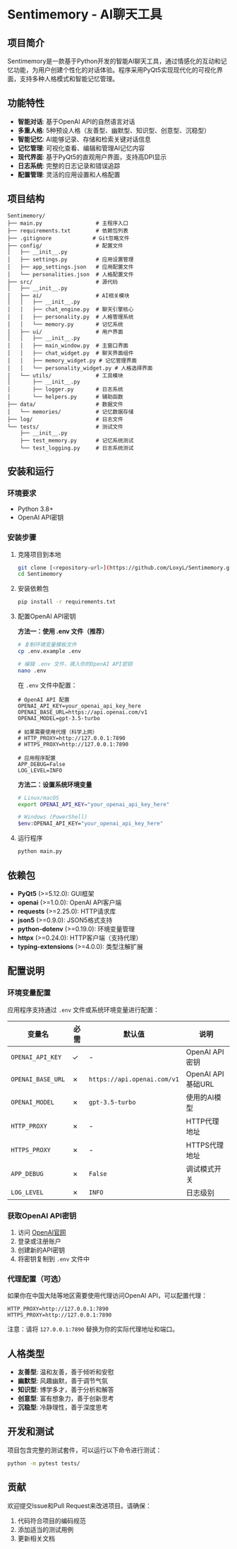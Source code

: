 # Sentimemory - AI聊天工具

## 项目简介
Sentimemory是一款基于Python开发的智能AI聊天工具，通过情感化的互动和记忆功能，为用户创建个性化的对话体验。程序采用PyQt5实现现代化的可视化界面，支持多种人格模式和智能记忆管理。

## 功能特性
- **智能对话**: 基于OpenAI API的自然语言对话
- **多重人格**: 5种预设人格（友善型、幽默型、知识型、创意型、沉稳型）
- **智能记忆**: AI能够记录、存储和检索关键对话信息
- **记忆管理**: 可视化查看、编辑和管理AI记忆内容
- **现代界面**: 基于PyQt5的直观用户界面，支持高DPI显示
- **日志系统**: 完整的日志记录和错误追踪
- **配置管理**: 灵活的应用设置和人格配置

## 项目结构
```
Sentimemory/
├── main.py                 # 主程序入口
├── requirements.txt        # 依赖包列表
├── .gitignore             # Git忽略文件
├── config/                 # 配置文件
│   ├── __init__.py
│   ├── settings.py         # 应用设置管理
│   ├── app_settings.json   # 应用配置文件
│   └── personalities.json  # 人格配置文件
├── src/                    # 源代码
│   ├── __init__.py
│   ├── ai/                 # AI相关模块
│   │   ├── __init__.py
│   │   ├── chat_engine.py  # 聊天引擎核心
│   │   ├── personality.py  # 人格管理系统
│   │   └── memory.py       # 记忆系统
│   ├── ui/                 # 用户界面
│   │   ├── __init__.py
│   │   ├── main_window.py  # 主窗口界面
│   │   ├── chat_widget.py  # 聊天界面组件
│   │   ├── memory_widget.py # 记忆管理界面
│   │   └── personality_widget.py # 人格选择界面
│   └── utils/              # 工具模块
│       ├── __init__.py
│       ├── logger.py       # 日志系统
│       └── helpers.py      # 辅助函数
├── data/                   # 数据文件
│   └── memories/           # 记忆数据存储
├── log/                    # 日志文件
└── tests/                  # 测试文件
    ├── __init__.py
    ├── test_memory.py      # 记忆系统测试
    └── test_logging.py     # 日志系统测试
```

## 安装和运行

### 环境要求
- Python 3.8+
- OpenAI API密钥

### 安装步骤
1. 克隆项目到本地
   ```bash
   git clone [<repository-url>](https://github.com/LoxyL/Sentimemory.git)
   cd Sentimemory
   ```

2. 安装依赖包
   ```bash
   pip install -r requirements.txt
   ```

3. 配置OpenAI API密钥
   
   **方法一：使用 .env 文件（推荐）**
   ```bash
   # 复制环境变量模板文件
   cp .env.example .env
   
   # 编辑 .env 文件，填入你的OpenAI API密钥
   nano .env
   ```
   
   在 `.env` 文件中配置：
   ```env
   # OpenAI API 配置
   OPENAI_API_KEY=your_openai_api_key_here
   OPENAI_BASE_URL=https://api.openai.com/v1
   OPENAI_MODEL=gpt-3.5-turbo
   
   # 如果需要使用代理（科学上网）
   # HTTP_PROXY=http://127.0.0.1:7890
   # HTTPS_PROXY=http://127.0.0.1:7890
   
   # 应用程序配置
   APP_DEBUG=False
   LOG_LEVEL=INFO
   ```
   
   **方法二：设置系统环境变量**
   ```bash
   # Linux/macOS
   export OPENAI_API_KEY="your_openai_api_key_here"
   
   # Windows (PowerShell)
   $env:OPENAI_API_KEY="your_openai_api_key_here"
   ```

4. 运行程序
   ```bash
   python main.py
   ```

## 依赖包
- **PyQt5** (>=5.12.0): GUI框架
- **openai** (>=1.0.0): OpenAI API客户端
- **requests** (>=2.25.0): HTTP请求库
- **json5** (>=0.9.0): JSON5格式支持
- **python-dotenv** (>=0.19.0): 环境变量管理
- **httpx** (>=0.24.0): HTTP客户端（支持代理）
- **typing-extensions** (>=4.0.0): 类型注解扩展

## 配置说明

### 环境变量配置
应用程序支持通过 `.env` 文件或系统环境变量进行配置：

| 变量名 | 必需 | 默认值 | 说明 |
|--------|------|--------|------|
| `OPENAI_API_KEY` | ✓ | - | OpenAI API密钥 |
| `OPENAI_BASE_URL` | ✗ | `https://api.openai.com/v1` | OpenAI API基础URL |
| `OPENAI_MODEL` | ✗ | `gpt-3.5-turbo` | 使用的AI模型 |
| `HTTP_PROXY` | ✗ | - | HTTP代理地址 |
| `HTTPS_PROXY` | ✗ | - | HTTPS代理地址 |
| `APP_DEBUG` | ✗ | `False` | 调试模式开关 |
| `LOG_LEVEL` | ✗ | `INFO` | 日志级别 |

### 获取OpenAI API密钥
1. 访问 [OpenAI官网](https://platform.openai.com/api-keys)
2. 登录或注册账户
3. 创建新的API密钥
4. 将密钥复制到 `.env` 文件中

### 代理配置（可选）
如果你在中国大陆等地区需要使用代理访问OpenAI API，可以配置代理：

```env
HTTP_PROXY=http://127.0.0.1:7890
HTTPS_PROXY=http://127.0.0.1:7890
```

注意：请将 `127.0.0.1:7890` 替换为你的实际代理地址和端口。

## 人格类型
- **友善型**: 温和友善，善于倾听和安慰
- **幽默型**: 风趣幽默，善于调节气氛
- **知识型**: 博学多才，善于分析和解答
- **创意型**: 富有想象力，善于创新思考
- **沉稳型**: 冷静理性，善于深度思考

## 开发和测试
项目包含完整的测试套件，可以运行以下命令进行测试：
```bash
python -m pytest tests/
```

## 贡献
欢迎提交Issue和Pull Request来改进项目。请确保：
1. 代码符合项目的编码规范
2. 添加适当的测试用例
3. 更新相关文档
